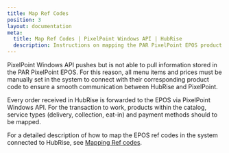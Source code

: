 ```yaml
---
title: Map Ref Codes
position: 3
layout: documentation
meta:
  title: Map Ref Codes | PixelPoint Windows API | HubRise
  description: Instructions on mapping the PAR PixelPoint EPOS product ref codes with other apps after connecting your EPOS with HubRise. Synchronise your data.
---
```


PixelPoint Windows API pushes but is not able to pull information stored in the PAR PixelPoint EPOS. For this reason, all menu items and prices must be manually set in the system to connect with their corresponding product code to ensure a smooth communication between HubRise and PixelPoint.

Every order received in HubRise is forwarded to the EPOS via PixelPoint Windows API. For the transaction to work, products within the catalog, service types (delivery, collection, eat-in) and payment methods should to be mapped.

For a detailed description of how to map the EPOS ref codes in the system connected to HubRise, see [Mapping Ref codes](/apps/pixelpoint/map-ref-codes).
